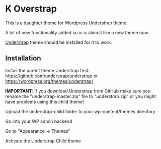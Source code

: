 # K Overstrap

This is a daughter theme for Wordpress Understrap theme.

A lot of new functionality added so is is almost like a new theme now.

<a href="https://github.com/understrap/understrap-child">Understrap</a> theme should be installed for it to work.  

## Installation
Install the parent theme Understrap first: https://github.com/understrap/understrap or https://wordpress.org/themes/understrap/

**IMPORTANT**: If you download Understrap from GitHub make sure you rename the "understrap-master.zip" file to "understrap.zip" or you might have problems using this child theme!

Upload the understrap-child folder to your wp-content/themes directory

Go into your WP admin backend

Go to "Appearance -> Themes"  

Activate the Understrap Child theme  
